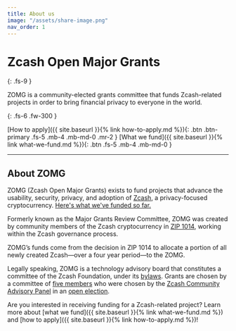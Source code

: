 ```yaml
---
title: About us
image: "/assets/share-image.png"
nav_order: 1
---
```


# Zcash Open Major Grants
{: .fs-9 }

ZOMG is a community-elected grants committee that funds Zcash-related projects in order to bring financial privacy to everyone in the world.

{: .fs-6 .fw-300 }

[How to apply]({{ site.baseurl }}{% link how-to-apply.md %}){: .btn .btn-primary .fs-5 .mb-4 .mb-md-0 .mr-2 } [What we fund]({{ site.baseurl }}{% link what-we-fund.md %}){: .btn .fs-5 .mb-4 .mb-md-0 }

---

## About ZOMG

ZOMG (Zcash Open Major Grants) exists to fund projects that advance the usability, security, privacy, and adoption of [Zcash](https://z.cash/), a privacy-focused cryptocurrency. <a href="https://grants.zfnd.org/proposals/?filter=with_funding">Here's what we've funded so far.</a>  

Formerly known as the Major Grants Review Committee, ZOMG was created by community members of the Zcash cryptocurrency in [ZIP 1014](https://zips.z.cash/zip-1014), working within the Zcash governance process.

ZOMG’s funds come from the decision in ZIP 1014 to allocate a portion of all newly created Zcash—over a four year period—to the ZOMG. 

Legally speaking, ZOMG is a technology advisory board that constitutes a committee of the Zcash Foundation, under its [bylaws](https://www.zfnd.org/about/incorporation-docs/2020-12-01-bylaws-amendment-3/). Grants are chosen by a committee of [five members](https://forum.zcashcommunity.com/t/inaugural-post-in-mgrc-updates/37410) who were chosen by the [Zcash Community Advisory Panel](https://www.zfnd.org/governance/community-advisory-panel/) in an [open election](https://vote.heliosvoting.org/helios/elections/fd30d13c-e010-11ea-88f3-4a6a23563c24/view). 

Are you interested in receiving funding for a Zcash-related project? Learn more about [what we fund]({{ site.baseurl }}{% link what-we-fund.md %}) and [how to apply]({{ site.baseurl }}{% link how-to-apply.md %})! 
